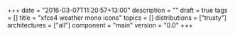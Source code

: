 +++
date = "2016-03-07T11:20:57+13:00"
description = ""
draft = true
tags = []
title = "xfce4 weather mono icons"
topics = []
distributions = ["trusty"]
architectures = ["all"]
component = "main"
version = "0.0"
+++

